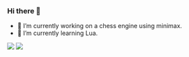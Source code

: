 ### Hi there 👋

<!--
**cyplx/cyplx** is a ✨ _special_ ✨ repository because its `README.md` (this file) appears on your GitHub profile.

Here are some ideas to get you started:

- 🔭 I’m currently working on ...
- 🌱 I’m currently learning ...
- 👯 I’m looking to collaborate on ...
- 🤔 I’m looking for help with ...
- 💬 Ask me about ...
- 📫 How to reach me: ...
- 😄 Pronouns: ...
- ⚡ Fun fact: ...
-->

- 🔭 I’m currently working on a chess engine using minimax.
- 🌱 I’m currently learning Lua.


![](https://github-readme-stats.vercel.app/api?username=cyplx&count_private=true&theme=synthwave&show_icons=true)
![](https://github-readme-stats.vercel.app/api/top-langs/?username=cyplx&count_private=true&layout=compact&theme=synthwave)
